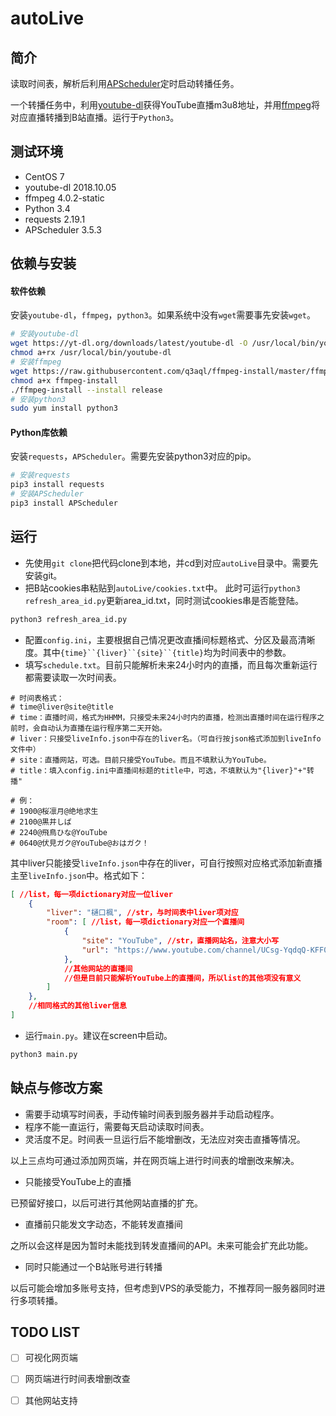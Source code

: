 # autoLive

## 简介
读取时间表，解析后利用[APScheduler][APScheduler]定时启动转播任务。

一个转播任务中，利用[youtube-dl][youtube-dl]获得YouTube直播m3u8地址，并用[ffmpeg][ffmpeg]将对应直播转播到B站直播。运行于`Python3`。

## 测试环境
- CentOS 7
- youtube-dl 2018.10.05
- ffmpeg 4.0.2-static
- Python 3.4
- requests 2.19.1
- APScheduler 3.5.3

## 依赖与安装
#### 软件依赖
安装`youtube-dl`，`ffmpeg`，`python3`。如果系统中没有`wget`需要事先安装`wget`。
```bash
# 安装youtube-dl
wget https://yt-dl.org/downloads/latest/youtube-dl -O /usr/local/bin/youtube-dl
chmod a+rx /usr/local/bin/youtube-dl
# 安装ffmpeg
wget https://raw.githubusercontent.com/q3aql/ffmpeg-install/master/ffmpeg-install
chmod a+x ffmpeg-install
./ffmpeg-install --install release
# 安装python3
sudo yum install python3
```

#### Python库依赖
安装`requests`，`APScheduler`。需要先安装python3对应的pip。
```bash
# 安装requests
pip3 install requests
# 安装APScheduler
pip3 install APScheduler
```

## 运行
- 先使用`git clone`把代码clone到本地，并cd到对应`autoLive`目录中。需要先安装git。
- 把B站cookies串粘贴到`autoLive/cookies.txt`中。
此时可运行`python3 refresh_area_id.py`更新area_id.txt，同时测试cookies串是否能登陆。
```bash
python3 refresh_area_id.py
```
- 配置`config.ini`，主要根据自己情况更改直播间标题格式、分区及最高清晰度。其中`{time}``{liver}``{site}``{title}`均为时间表中的参数。
- 填写`schedule.txt`。目前只能解析未来24小时内的直播，而且每次重新运行都需要读取一次时间表。
```
# 时间表格式：
# time@liver@site@title
# time：直播时间，格式为HHMM，只接受未来24小时内的直播，检测出直播时间在运行程序之前时，会自动认为直播在运行程序第二天开始。
# liver：只接受liveInfo.json中存在的liver名。（可自行按json格式添加到liveInfo文件中）
# site：直播网站，可选。目前只接受YouTube。而且不填默认为YouTube。
# title：填入config.ini中直播间标题的title中，可选，不填默认为"{liver}"+"转播"

# 例：
# 1900@桜凛月@绝地求生
# 2100@黒井しば
# 2240@飛鳥ひな@YouTube
# 0640@伏見ガク@YouTube@おはガク！
```

其中liver只能接受`liveInfo.json`中存在的liver，可自行按照对应格式添加新直播主至`liveInfo.json`中。格式如下：

```json
[ //list，每一项dictionary对应一位liver
    {
        "liver": "樋口楓", //str，与时间表中liver项对应
        "room": [ //list，每一项dictionary对应一个直播间
            {
                "site": "YouTube", //str，直播网站名，注意大小写
                "url": "https://www.youtube.com/channel/UCsg-YqdqQ-KFF0LNk23BY4A/live" //str，对应直播间url
            },
            //其他网站的直播间
            //但是目前只能解析YouTube上的直播间，所以list的其他项没有意义
        ]
    },
    //相同格式的其他liver信息
]
```

- 运行`main.py`。建议在screen中启动。
```bash
python3 main.py
```

## 缺点与修改方案
- 需要手动填写时间表，手动传输时间表到服务器并手动启动程序。
- 程序不能一直运行，需要每天启动读取时间表。
- 灵活度不足。时间表一旦运行后不能增删改，无法应对突击直播等情况。

以上三点均可通过添加网页端，并在网页端上进行时间表的增删改来解决。

- 只能接受YouTube上的直播

已预留好接口，以后可进行其他网站直播的扩充。

- 直播前只能发文字动态，不能转发直播间

之所以会这样是因为暂时未能找到转发直播间的API。未来可能会扩充此功能。

- 同时只能通过一个B站账号进行转播

以后可能会增加多账号支持，但考虑到VPS的承受能力，不推荐同一服务器同时进行多项转播。

## TODO LIST
- [ ] 可视化网页端
- [ ] 网页端进行时间表增删改查
- [ ] 其他网站支持


[APScheduler]: https://apscheduler.readthedocs.io/en/latest/
[youtube-dl]: https://youtube-dl.org/
[ffmpeg]: https://www.ffmpeg.org/